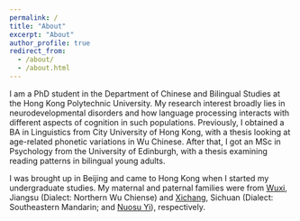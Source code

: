 ```yaml
---
permalink: /
title: "About"
excerpt: "About"
author_profile: true
redirect_from: 
  - /about/
  - /about.html
---
```


I am a PhD student in the Department of Chinese and Bilingual Studies at the Hong Kong Polytechnic University. My research interest broadly lies in neurodevelopmental disorders and how language processing interacts with different aspects of cognition in such populations.
Previously, I obtained a BA in Linguistics from City University of Hong Kong, with a thesis looking at age-related phonetic variations in Wu Chinese. After that, I got an MSc in Psychology from the University of Edinburgh, with a thesis examining reading patterns in bilingual young adults.

I was brought up in Beijing and came to Hong Kong when I started my undergraduate studies. My maternal and paternal families were from [Wuxi](https://www.britannica.com/place/Wuxi), Jiangsu (Dialect: Northern Wu Chiense) and [Xichang](https://en.wikipedia.org/wiki/Liangshan_Yi_Autonomous_Prefecture), Sichuan (Dialect: Southeastern Mandarin; and [Nuosu Yi](https://en.wikipedia.org/wiki/Nuosu_language)), respectively.
